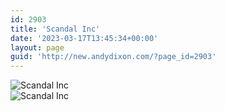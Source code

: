 ```yaml
---
id: 2903
title: 'Scandal Inc'
date: '2023-03-17T13:45:34+00:00'
layout: page
guid: 'http://new.andydixon.com/?page_id=2903'
---
```


![Scandal Inc](https://i0.wp.com/assets.g8x2.ldn.idrivee2-23.com/posters/Scandal%20Inc%2001.jpg?w=1200&ssl=1 "Scandal Inc")  
![Scandal Inc](https://i0.wp.com/assets.g8x2.ldn.idrivee2-23.com/posters/Scandal%20Inc%2002.jpg?w=1200&ssl=1 "Scandal Inc")